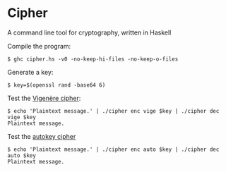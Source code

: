 # Cipher
A command line tool for cryptography, written in Haskell

Compile the program:
```
$ ghc cipher.hs -v0 -no-keep-hi-files -no-keep-o-files
```

Generate a key:
```
$ key=$(openssl rand -base64 6)
```

Test the [Vigenère cipher](https://en.wikipedia.org/wiki/Vigen%C3%A8re_cipher):
```
$ echo 'Plaintext message.' | ./cipher enc vige $key | ./cipher dec vige $key
Plaintext message.
```

Test the [autokey cipher](https://en.wikipedia.org/wiki/Autokey_cipher)
```
$ echo 'Plaintext message.' | ./cipher enc auto $key | ./cipher dec auto $key
Plaintext message.
```
